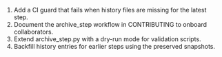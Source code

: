 1. Add a CI guard that fails when history files are missing for the latest step.
2. Document the archive_step workflow in CONTRIBUTING to onboard collaborators.
3. Extend archive_step.py with a dry-run mode for validation scripts.
4. Backfill history entries for earlier steps using the preserved snapshots.
